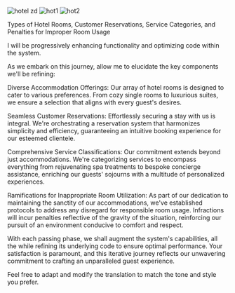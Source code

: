 
![hotel zd](https://github.com/MateuszSzymanski1984/APEX_ORACLE_API/assets/114407960/fccd108a-8b8b-485e-a276-45de012ebd82)
![hot1](https://github.com/MateuszSzymanski1984/APEX_ORACLE_API/assets/114407960/cfab2770-b514-4c87-8e2f-d4257ded44d2)
![hot2](https://github.com/MateuszSzymanski1984/APEX_ORACLE_API/assets/114407960/6a4a59ed-e09c-4de9-8156-ddd73685a3e3)




Types of Hotel Rooms, Customer Reservations, Service Categories, and Penalties for Improper Room Usage

I will be progressively enhancing functionality and optimizing code within the system.

As we embark on this journey, allow me to elucidate the key components we'll be refining:

Diverse Accommodation Offerings: Our array of hotel rooms is designed to cater to various preferences. From cozy single rooms to luxurious suites, we ensure a selection that aligns with every guest's desires.

Seamless Customer Reservations: Effortlessly securing a stay with us is integral. We're orchestrating a reservation system that harmonizes simplicity and efficiency, guaranteeing an intuitive booking experience for our esteemed clientele.

Comprehensive Service Classifications: Our commitment extends beyond just accommodations. We're categorizing services to encompass everything from rejuvenating spa treatments to bespoke concierge assistance, enriching our guests' sojourns with a multitude of personalized experiences.

Ramifications for Inappropriate Room Utilization: As part of our dedication to maintaining the sanctity of our accommodations, we've established protocols to address any disregard for responsible room usage. Infractions will incur penalties reflective of the gravity of the situation, reinforcing our pursuit of an environment conducive to comfort and respect.

With each passing phase, we shall augment the system's capabilities, all the while refining its underlying code to ensure optimal performance. Your satisfaction is paramount, and this iterative journey reflects our unwavering commitment to crafting an unparalleled guest experience.

Feel free to adapt and modify the translation to match the tone and style you prefer.
